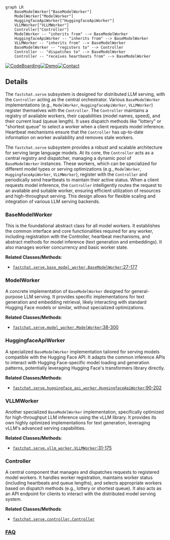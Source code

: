 ```mermaid
graph LR
    BaseModelWorker["BaseModelWorker"]
    ModelWorker["ModelWorker"]
    HuggingfaceApiWorker["HuggingfaceApiWorker"]
    VLLMWorker["VLLMWorker"]
    Controller["Controller"]
    ModelWorker -- "inherits from" --> BaseModelWorker
    HuggingfaceApiWorker -- "inherits from" --> BaseModelWorker
    VLLMWorker -- "inherits from" --> BaseModelWorker
    BaseModelWorker -- "registers to" --> Controller
    Controller -- "dispatches to" --> BaseModelWorker
    Controller -- "receives heartbeats from" --> BaseModelWorker
```

[![CodeBoarding](https://img.shields.io/badge/Generated%20by-CodeBoarding-9cf?style=flat-square)](https://github.com/CodeBoarding/GeneratedOnBoardings)[![Demo](https://img.shields.io/badge/Try%20our-Demo-blue?style=flat-square)](https://www.codeboarding.org/demo)[![Contact](https://img.shields.io/badge/Contact%20us%20-%20contact@codeboarding.org-lightgrey?style=flat-square)](mailto:contact@codeboarding.org)

## Details

The `fastchat.serve` subsystem is designed for distributed LLM serving, with the `Controller` acting as the central orchestrator. Various `BaseModelWorker` implementations (e.g., `ModelWorker`, `HuggingfaceApiWorker`, `VLLMWorker`) register themselves with the `Controller`. The `Controller` maintains a registry of available workers, their capabilities (model names, speed), and their current load (queue length). It uses dispatch methods like "lottery" or "shortest queue" to select a worker when a client requests model inference. Heartbeat mechanisms ensure that the `Controller` has up-to-date information on worker availability and removes stale workers.

The `fastchat.serve` subsystem provides a robust and scalable architecture for serving large language models. At its core, the `Controller` acts as a central registry and dispatcher, managing a dynamic pool of `BaseModelWorker` instances. These workers, which can be specialized for different model types or serving optimizations (e.g., `ModelWorker`, `HuggingfaceApiWorker`, `VLLMWorker`), register with the `Controller` and periodically send heartbeats to maintain their active status. When a client requests model inference, the `Controller` intelligently routes the request to an available and suitable worker, ensuring efficient utilization of resources and high-throughput serving. This design allows for flexible scaling and integration of various LLM serving backends.

### BaseModelWorker
This is the foundational abstract class for all model workers. It establishes the common interface and core functionalities required for any worker, including registration with the Controller, heartbeat mechanisms, and abstract methods for model inference (text generation and embeddings). It also manages worker concurrency and basic worker state.


**Related Classes/Methods**:

- <a href="https://github.com/lm-sys/FastChat/blob/main/fastchat/serve/base_model_worker.py#L27-L177" target="_blank" rel="noopener noreferrer">`fastchat.serve.base_model_worker.BaseModelWorker`:27-177</a>


### ModelWorker
A concrete implementation of `BaseModelWorker` designed for general-purpose LLM serving. It provides specific implementations for text generation and embedding retrieval, likely interacting with standard Hugging Face models or similar, without specialized optimizations.


**Related Classes/Methods**:

- <a href="https://github.com/lm-sys/FastChat/blob/main/fastchat/serve/model_worker.py#L38-L300" target="_blank" rel="noopener noreferrer">`fastchat.serve.model_worker.ModelWorker`:38-300</a>


### HuggingfaceApiWorker
A specialized `BaseModelWorker` implementation tailored for serving models compatible with the Hugging Face API. It adapts the common inference APIs to interact with Hugging Face-specific model loading and generation patterns, potentially leveraging Hugging Face's transformers library directly.


**Related Classes/Methods**:

- <a href="https://github.com/lm-sys/FastChat/blob/main/fastchat/serve/huggingface_api_worker.py#L90-L202" target="_blank" rel="noopener noreferrer">`fastchat.serve.huggingface_api_worker.HuggingfaceApiWorker`:90-202</a>


### VLLMWorker
Another specialized `BaseModelWorker` implementation, specifically optimized for high-throughput LLM inference using the vLLM library. It provides its own highly optimized implementations for text generation, leveraging vLLM's advanced serving capabilities.


**Related Classes/Methods**:

- <a href="https://github.com/lm-sys/FastChat/blob/main/fastchat/serve/vllm_worker.py#L31-L175" target="_blank" rel="noopener noreferrer">`fastchat.serve.vllm_worker.VLLMWorker`:31-175</a>


### Controller
A central component that manages and dispatches requests to registered model workers. It handles worker registration, maintains worker status (including heartbeats and queue lengths), and selects appropriate workers based on dispatch methods (e.g., lottery or shortest queue). It also acts as an API endpoint for clients to interact with the distributed model serving system.


**Related Classes/Methods**:

- <a href="https://github.com/lm-sys/FastChat/blob/main/fastchat/serve/controller.py" target="_blank" rel="noopener noreferrer">`fastchat.serve.controller.Controller`</a>




### [FAQ](https://github.com/CodeBoarding/GeneratedOnBoardings/tree/main?tab=readme-ov-file#faq)